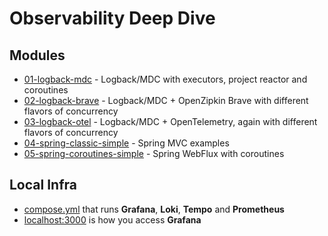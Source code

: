 # Observability Deep Dive

## Modules

* [01-logback-mdc](01-logback-mdc) - Logback/MDC with executors, project reactor and coroutines
* [02-logback-brave](02-logback-brave) - Logback/MDC + OpenZipkin Brave with different flavors of concurrency
* [03-logback-otel](03-logback-otel) - Logback/MDC + OpenTelemetry, again with different flavors of concurrency 
* [04-spring-classic-simple](04-spring-classic-simple) - Spring MVC examples
* [05-spring-coroutines-simple](05-spring-coroutines-simple) - Spring WebFlux with coroutines

## Local Infra

* [compose.yml](compose.yml) that runs **Grafana**, **Loki**, **Tempo** and **Prometheus**
* [localhost:3000](http://localhost:3000/) is how you access **Grafana**
